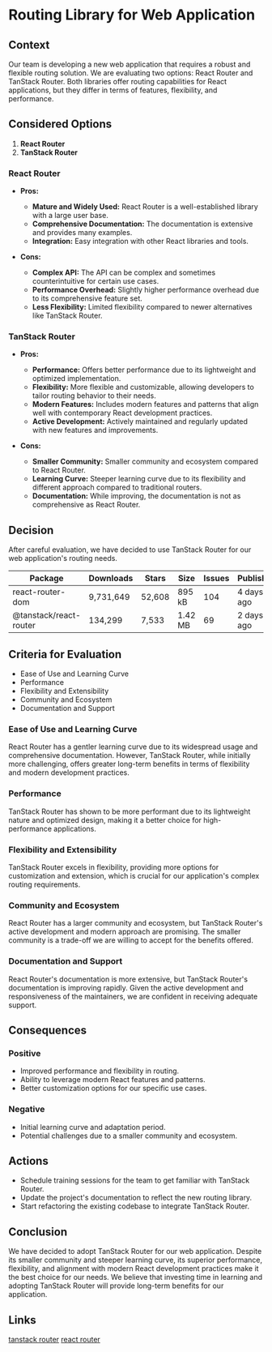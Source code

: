 # Routing Library for Web Application

## Context

Our team is developing a new web application that requires a robust and flexible routing solution. We are evaluating two options: React Router and TanStack Router. Both libraries offer routing capabilities for React applications, but they differ in terms of features, flexibility, and performance.

## Considered Options

1. **React Router**
2. **TanStack Router**

### React Router

- **Pros:**

  - **Mature and Widely Used:** React Router is a well-established library with a large user base.
  - **Comprehensive Documentation:** The documentation is extensive and provides many examples.
  - **Integration:** Easy integration with other React libraries and tools.

- **Cons:**
  - **Complex API:** The API can be complex and sometimes counterintuitive for certain use cases.
  - **Performance Overhead:** Slightly higher performance overhead due to its comprehensive feature set.
  - **Less Flexibility:** Limited flexibility compared to newer alternatives like TanStack Router.

### TanStack Router

- **Pros:**

  - **Performance:** Offers better performance due to its lightweight and optimized implementation.
  - **Flexibility:** More flexible and customizable, allowing developers to tailor routing behavior to their needs.
  - **Modern Features:** Includes modern features and patterns that align well with contemporary React development practices.
  - **Active Development:** Actively maintained and regularly updated with new features and improvements.

- **Cons:**
  - **Smaller Community:** Smaller community and ecosystem compared to React Router.
  - **Learning Curve:** Steeper learning curve due to its flexibility and different approach compared to traditional routers.
  - **Documentation:** While improving, the documentation is not as comprehensive as React Router.

## Decision

After careful evaluation, we have decided to use TanStack Router for our web application's routing needs.

| Package                | Downloads | Stars  | Size    | Issues | Publish    | License |
| ---------------------- | --------- | ------ | ------- | ------ | ---------- | ------- |
| react-router-dom       | 9,731,649 | 52,608 | 895 kB  | 104    | 4 days ago | MIT     |
| @tanstack/react-router | 134,299   | 7,533  | 1.42 MB | 69     | 2 days ago | MIT     |

## Criteria for Evaluation

- Ease of Use and Learning Curve
- Performance
- Flexibility and Extensibility
- Community and Ecosystem
- Documentation and Support

### Ease of Use and Learning Curve

React Router has a gentler learning curve due to its widespread usage and comprehensive documentation. However, TanStack Router, while initially more challenging, offers greater long-term benefits in terms of flexibility and modern development practices.

### Performance

TanStack Router has shown to be more performant due to its lightweight nature and optimized design, making it a better choice for high-performance applications.

### Flexibility and Extensibility

TanStack Router excels in flexibility, providing more options for customization and extension, which is crucial for our application's complex routing requirements.

### Community and Ecosystem

React Router has a larger community and ecosystem, but TanStack Router's active development and modern approach are promising. The smaller community is a trade-off we are willing to accept for the benefits offered.

### Documentation and Support

React Router's documentation is more extensive, but TanStack Router's documentation is improving rapidly. Given the active development and responsiveness of the maintainers, we are confident in receiving adequate support.

## Consequences

### Positive

- Improved performance and flexibility in routing.
- Ability to leverage modern React features and patterns.
- Better customization options for our specific use cases.

### Negative

- Initial learning curve and adaptation period.
- Potential challenges due to a smaller community and ecosystem.

## Actions

- Schedule training sessions for the team to get familiar with TanStack Router.
- Update the project's documentation to reflect the new routing library.
- Start refactoring the existing codebase to integrate TanStack Router.

## Conclusion

We have decided to adopt TanStack Router for our web application. Despite its smaller community and steeper learning curve, its superior performance, flexibility, and alignment with modern React development practices make it the best choice for our needs. We believe that investing time in learning and adopting TanStack Router will provide long-term benefits for our application.

## Links

[tanstack router](https://tanstack.com/router/latest)
[react router](https://reactrouter.com/en/main)
